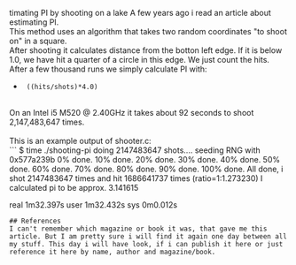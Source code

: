 timating PI by shooting on a lake
A few years ago i read an article about estimating PI. <br>
This method uses an algorithm that takes two random coordinates "to shoot on" in a square.<br> After shooting it calculates distance from the botton left edge. If it is below 1.0, we have hit a quarter of a circle in this edge. 
We just count the hits. After a few thousand runs we simply calculate PI with:<br>
+ ``` ((hits/shots)*4.0)```

<br>
On an Intel i5 M520 @ 2.40GHz it takes about 92 seconds to shoot 2,147,483,647 times.
<br><br>
This is an example output of shooter.c:<br>
``` 
$ time ./shooting-pi
doing 2147483647 shots....
seeding RNG with 0x577a239b
0% done.
10% done.
20% done.
30% done.
40% done.
50% done.
60% done.
70% done.
80% done.
90% done.
100% done.
All done, i shot 2147483647 times and hit 1686641737 times (ratio=1:1.273230)
                        I calculated pi to be approx. 3.141615

real    1m32.397s
user    1m32.432s
sys     0m0.012s
```
## References
I can't remember which magazine or book it was, that gave me this article. But I am pretty sure i will find it again one day between all my stuff. This day i will have look, if i can publish it here or just reference it here by name, author and magazine/book.
